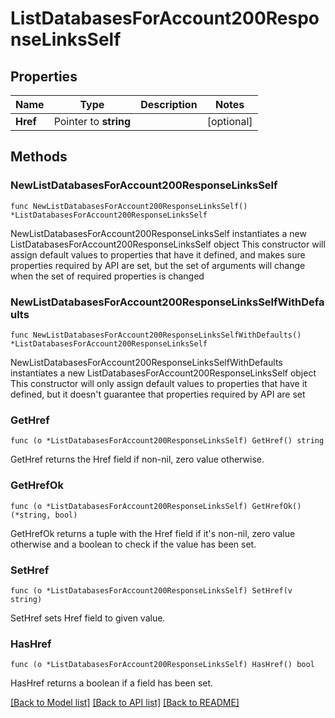# ListDatabasesForAccount200ResponseLinksSelf

## Properties

Name | Type | Description | Notes
------------ | ------------- | ------------- | -------------
**Href** | Pointer to **string** |  | [optional] 

## Methods

### NewListDatabasesForAccount200ResponseLinksSelf

`func NewListDatabasesForAccount200ResponseLinksSelf() *ListDatabasesForAccount200ResponseLinksSelf`

NewListDatabasesForAccount200ResponseLinksSelf instantiates a new ListDatabasesForAccount200ResponseLinksSelf object
This constructor will assign default values to properties that have it defined,
and makes sure properties required by API are set, but the set of arguments
will change when the set of required properties is changed

### NewListDatabasesForAccount200ResponseLinksSelfWithDefaults

`func NewListDatabasesForAccount200ResponseLinksSelfWithDefaults() *ListDatabasesForAccount200ResponseLinksSelf`

NewListDatabasesForAccount200ResponseLinksSelfWithDefaults instantiates a new ListDatabasesForAccount200ResponseLinksSelf object
This constructor will only assign default values to properties that have it defined,
but it doesn't guarantee that properties required by API are set

### GetHref

`func (o *ListDatabasesForAccount200ResponseLinksSelf) GetHref() string`

GetHref returns the Href field if non-nil, zero value otherwise.

### GetHrefOk

`func (o *ListDatabasesForAccount200ResponseLinksSelf) GetHrefOk() (*string, bool)`

GetHrefOk returns a tuple with the Href field if it's non-nil, zero value otherwise
and a boolean to check if the value has been set.

### SetHref

`func (o *ListDatabasesForAccount200ResponseLinksSelf) SetHref(v string)`

SetHref sets Href field to given value.

### HasHref

`func (o *ListDatabasesForAccount200ResponseLinksSelf) HasHref() bool`

HasHref returns a boolean if a field has been set.


[[Back to Model list]](../README.md#documentation-for-models) [[Back to API list]](../README.md#documentation-for-api-endpoints) [[Back to README]](../README.md)


